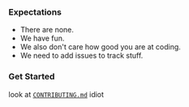 ### Expectations

- There are none.
- We have fun.
- We also don't care how good you are at coding.
- We need to add issues to track stuff.

### Get Started
look at [`CONTRIBUTING.md`](./CONTRIBUTING.md) idiot
